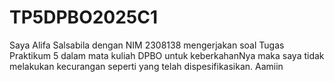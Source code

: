# TP5DPBO2025C1
Saya Alifa Salsabila dengan NIM 2308138 mengerjakan soal Tugas Praktikum 5 dalam mata kuliah DPBO untuk keberkahanNya maka saya tidak melakukan kecurangan seperti yang telah dispesifikasikan. Aamiin
